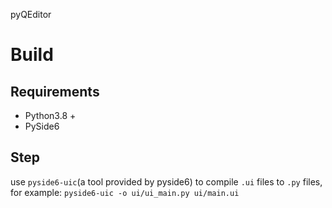 pyQEditor

# Build
## Requirements
* Python3.8 +
* PySide6

## Step
use `pyside6-uic`(a tool provided by pyside6) to compile `.ui` files to `.py` files, for example: 
`pyside6-uic -o ui/ui_main.py ui/main.ui`
